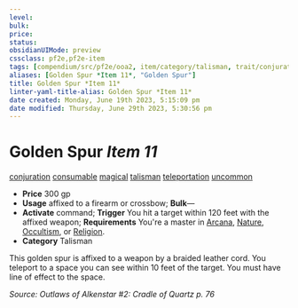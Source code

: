 ```yaml
---
level:
bulk:
price:
status:
obsidianUIMode: preview
cssclass: pf2e,pf2e-item
tags: [compendium/src/pf2e/ooa2, item/category/talisman, trait/conjuration, trait/consumable, trait/magical, trait/talisman, trait/teleportation, trait/uncommon]
aliases: [Golden Spur *Item 11*, "Golden Spur"]
title: Golden Spur *Item 11*
linter-yaml-title-alias: Golden Spur *Item 11*
date created: Monday, June 19th 2023, 5:15:09 pm
date modified: Thursday, June 29th 2023, 5:30:56 pm
---
```


# Golden Spur *Item 11*

[conjuration](rules/traits/conjuration.md) [consumable](rules/traits/consumable.md) [magical](rules/traits/magical.md) [talisman](rules/traits/talisman.md) [teleportation](rules/traits/teleportation.md) [uncommon](rules/traits/uncommon.md)  

- **Price** 300 gp
- **Usage** affixed to a firearm or crossbow; **Bulk**—
- **Activate** command; **Trigger** You hit a target within 120 feet with the affixed weapon; **Requirements** You're a master in [Arcana](compendium/skills.md#Arcana), [Nature](compendium/skills.md#Nature), [Occultism](compendium/skills.md#Occultism), or [Religion](compendium/skills.md#Religion).
- **Category** Talisman

This golden spur is affixed to a weapon by a braided leather cord. You teleport to a space you can see within 10 feet of the target. You must have line of effect to the space.

*Source: Outlaws of Alkenstar #2: Cradle of Quartz p. 76*
